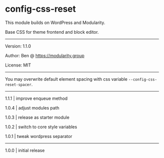 # config-css-reset

This module builds on WordPress and Modularity.

Base CSS for theme frontend and block editor.

---

Version: 1.1.0

Author: Ben @ https://modularity.group

License: MIT

---

You may overwrite default element spacing with css variable `--config-css-reset-spacer`.

---

1.1.1 | improve enqueue method

1.0.4 | adjust modules path

1.0.3 | release as starter module

1.0.2 | switch to core style variables

1.0.1 | tweak wordpress separator <hr>

1.0.0 | initial release
